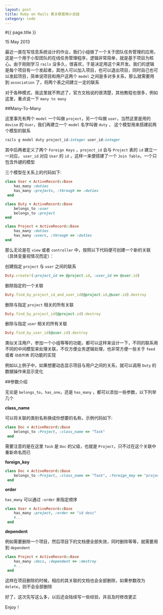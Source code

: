 ```yaml
---
layout: post
title: Ruby on Rails 表关联使用小总结
category: code
---
```


#{{ page.title }}

<p class="meta">15 May 2013</p>

最近一直在写信息系统设计的作业，我们小组做了一个关于团队任务管理的应用，这是一个用于小型团队的在线任务管理程序，逻辑非常简单，就是基于项目为核心。由于刚刚学习 `rails` 没多久，很喜欢，于是决定用这个来开发。我们的逻辑是每个项目有一个发起者，其他人可以加入项目，也可以退出项目，同时自己也可以发起项目，简单说项目和用户这两个 `model` 之间是多对多关系，那么就需要用到 `association` 了，将两个表之间建立一定的联系

对于各种模式，我这里就不熬述了，官方文档说的很清楚，其他教程也很多，例如这里，重点说一下 `many to many`

##Many-To-Many

这里事先有两个 `model` 一个叫做 `project`，另一个叫做 `user`，当然这里是用的 `devise` 的 `User`，我们再建立一个 `model` 名字叫做 `duty` ， 这个模型用来搭建前两个模型的联系

```ruby
rails g model duty project_id:integer user_id:integer
```

其中后两者定义了两个 `Foreign Keys` ，`project_id` 会与 `Project` 表的 `id` 建立一一对应， `user_id` 对应 `User` 的 `id` ，这样一来便搭建了一个 `Join Table`，一个只包含外键的模型

三个模型在关系上的代码如下:

```ruby
class User < ActiveRecord::Base
    has_many :duties
    has_many :projects, :through => :duties
 end

class Duty < ActiveRecord::Base
    belongs_to :user
    belongs_to :project
end

class Project < ActiveRecord::Base
    has_many :duties
    has_many :users, :through => :duties
end
```

那么无论是在 `view` 或者 `controller` 中，按照以下代码便可创建一个新的关联（具体变量视情况而定）：

创建指定 `project` 与 `user` 之间的联系

```ruby
Duty.create!(:project_id => @project.id, :user_id => @user.id)
```

删除指定的一个关联

```ruby
Duty.find_by_project_id_and_user_id(@project.id,@user.id).destroy
```

删除与指定 `project` 相关的所有关联

```ruby
Duty.find_by_project_id(@project.id).destroy
```

删除与指定 `user` 相关的所有关联

```ruby
Duty.find_by_user_id(@user.id).destroy
```

类似关注用户，参加一个小组等等的功能，都可以这样来设计一下，不同的联系用不同的中间模型来处理关联，不仅方便业务逻辑处理，也非常方便一些关于 `feed` 或者 `动态列表` 的功能的实现

例如以上例子中，如果想要动态显示项目与用户之间的关系，就可以调用 `Duty` 的数据操作来显示变化

##参数介绍

无论是 `belongs_to`，`has_one`，还是 `has_many` ，都可以添加一些参数，以下列举几个

**class_name**

可以将关联的类别名称换成你想要的名称，示例代码如下:

```ruby
class Doc < ActiveRecord::Base
    belongs_to :Project, :class_name => "Task"
 end
```

需要注意的是在这里 `Task` 是 `Doc` 的父级，也就是 `Project`，只不过在这个关联中重新命名而已

**foreign_key**

```ruby
class Doc < ActiveRecord::Base
    belongs_to :Project, :class_name => "Task", :foreign_key => "project_id"
 end
```

**order**

`has_many` 可以通过 `:order` 来指定顺序

```ruby
class User < ActiveRecord::Base
    has_many :project, :order => "id desc"
    #...
 end
```

**dependent**

例如需要删除一个项目，然后项目下的文档便全部失效，同时删除等等，就需要用到 `dependent`

```ruby
class Project < ActiveRecord::Base
    has_many :docs, :dependent => :destroy 
    #...
 end
```

这样在项目删除的时候，相应的其关联的文档也会全部删除，如果参数改为 `delete`，则不会全部删除

好了，这次先写这么多，以后还会陆续写一些经验，并且及时修改更正

Enjoy！







